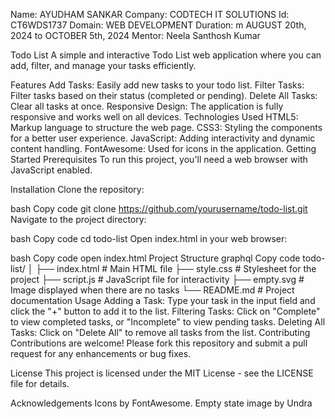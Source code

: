 Name: AYUDHAM SANKAR
Company: CODTECH IT SOLUTIONS
Id: CT6WDS1737
Domain: WEB DEVELOPMENT
Duration: m AUGUST 20th, 2024 to OCTOBER 5th, 2024
Mentor: Neela Santhosh Kumar 




Todo List
A simple and interactive Todo List web application where you can add, filter, and manage your tasks efficiently.

Features
Add Tasks: Easily add new tasks to your todo list.
Filter Tasks: Filter tasks based on their status (completed or pending).
Delete All Tasks: Clear all tasks at once.
Responsive Design: The application is fully responsive and works well on all devices.
Technologies Used
HTML5: Markup language to structure the web page.
CSS3: Styling the components for a better user experience.
JavaScript: Adding interactivity and dynamic content handling.
FontAwesome: Used for icons in the application.
Getting Started
Prerequisites
To run this project, you'll need a web browser with JavaScript enabled.

Installation
Clone the repository:

bash
Copy code
git clone https://github.com/yourusername/todo-list.git
Navigate to the project directory:

bash
Copy code
cd todo-list
Open index.html in your web browser:

bash
Copy code
open index.html
Project Structure
graphql
Copy code
todo-list/
│
├── index.html      # Main HTML file
├── style.css       # Stylesheet for the project
├── script.js       # JavaScript file for interactivity
├── empty.svg       # Image displayed when there are no tasks
└── README.md       # Project documentation
Usage
Adding a Task: Type your task in the input field and click the "+" button to add it to the list.
Filtering Tasks: Click on "Complete" to view completed tasks, or "Incomplete" to view pending tasks.
Deleting All Tasks: Click on "Delete All" to remove all tasks from the list.
Contributing
Contributions are welcome! Please fork this repository and submit a pull request for any enhancements or bug fixes.

License
This project is licensed under the MIT License - see the LICENSE file for details.

Acknowledgements
Icons by FontAwesome.
Empty state image by Undra
